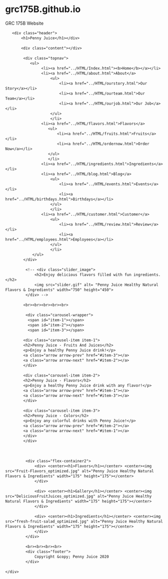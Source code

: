 # grc175B.github.io
GRC 175B Website
<!DOCTYPE html>
<html lang="en">
<head>
    <meta charset="UTF-8">
    <title>Penny Juice - Healthy Lifestyle Website</title>
    <meta name="Keywords" content="Las Vegas, Healthy Lifestyle, Preschool, Juices">
    <meta name="author" content="Andre Samson">
    <meta name="viewport" content="width=device-width, initial-scale=1.0">
    <link rel="stylesheet" type="text/css" href="mystyle.CSS">
</head>

<body>
    <div id="container">
      
       <div class="header">
           <h1>Penny Juice</h1></div>
           
           <div class="content"></div>
           
            <div class="topnav">
               <ul>
                    <li><a href="../HTML/Index.html"><b>Home</b></a></li>
                    <li><a href="../HTML/about.html">About</a>
                        <ul> 
                            <li><a href="../HTML/ourstory.html">Our Story</a></li>
                            <li><a href="../HTML/ourteam.html">Our Team</a></li>
                            <li><a href="../HTML/ourjob.html">Our Job</a></li>
                        </ul>
                        </li>
                    <li><a href="../HTML/flavors.html">Flavors</a>
                       <ul>
                           <li><a href="../HTML/fruits.html">Fruits</a></li>
                           <li><a href="../HTML/ordernow.html">Order Now</a></li>
                       </ul> 
                       </li>
                    <li><a href="../HTML/ingredients.html">Ingredients</a></li>
                    <li><a href="../HTML/blog.html">Blog</a>
                        <ul>
                            <li><a href="../HTML/events.html">Events</a></li>
                            <li><a href="../HTML/birthdays.html">Birthdays</a></li>
                        </ul>
                        </li>
                    <li><a href="../HTML/customer.html">Customer</a>
                        <ul>
                            <li><a href="../HTML/review.html">Review</a></li>
                            <li><a href="../HTML/employees.html">Employees</a></li>
                        </ul>
                        </li>     
                </ul> 
            </div>
           
             <!-- <div class="slider_image">
                 <h2>Enjoy delicious flavors filled with fun ingredients.</h2>
                 <img src="slider.gif" alt= "Penny Juice Healthy Natural Flavors & Ingredients" width="750" height="450">
             </div> -->
             
            <br><br><br><br><br>
            
             <div class="carousel-wrapper">
              <span id="item-1"></span>
              <span id="item-2"></span>
              <span id="item-3"></span>
            
            <div class="carousel-item item-1">
            <h2>Penny Juice - Fruits And Juices</h2>
            <p>Enjoy a healthy Penny Juice drink!</p>
            <a class="arrow arrow-prev" href="#item-3"></a>
            <a class="arrow arrow-next" href="#item-2"></a>
            </div> 
            
            <div class="carousel-item item-2">
            <h2>Penny Juice - Flavors</h2>
            <p>Enjoy a healthy Penny Juice drink with any flavor!</p>
            <a class="arrow arrow-prev" href="#item-1"></a>
            <a class="arrow arrow-next" href="#item-3"></a>
            </div>
            
            <div class="carousel-item item-3">
            <h2>Penny Juice - Colors</h2>
            <p>Enjoy any colorful drinks with Penny Juice!</p>
            <a class="arrow arrow-prev" href="#item-2"></a>
            <a class="arrow arrow-next" href="#item-1"></a>
            </div>
            </div>
    

             
             <div class="flex-container2">
                 <div> <center><h1>Flavors</h1></center> <center><img src="Fruit-Flavors_optimized.jpg" alt="Penny Juice Healthy Natural Flavors & Ingredients" width="175" height="175"></center>
                 </div>
                 
                 <div> <center><h1>Gallery</h1></center> <center><img src="DeliciousFruitJuices_optimized.jpg" alt="Penny Juice Healthy Natural Flavors & Ingredients" width="175" height="175"></center>
                 </div>
                 
                 <div> <center><h1>Ingredients</h1></center> <center><img src="fresh-fruit-salad_optimized.jpg" alt="Penny Juice Healthy Natural Flavors & Ingredients" width="175" height="175"></center>
                 </div>
             </div>
             
             <br><br><br><br>
             <div class="footer">
                 Copyright &copy; Penny Juice 2020
             </div>
             
    </div>     
</body>
</html>
